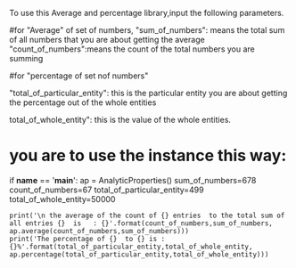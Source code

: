 To use this Average and percentage library,input the following parameters.

#for "Average"  of set of numbers,
"sum_of_numbers": means the total sum of all numbers that you are about getting the average
"count_of_numbers":means the count of the total numbers you are summing

#for "percentage of set nof numbers"

"total_of_particular_entity": this is the particular entity you are about getting the percentage out of the whole entities

total_of_whole_entity": this is the value of the whole entities.

# you are to use the instance this way:

if __name__ == '__main__':
    ap = AnalyticProperties()
    sum_of_numbers=678
    count_of_numbers=67
    total_of_particular_entity=499
    total_of_whole_entity=50000
    
    print('\n the average of the count of {} entries  to the total sum of all entries {}  is   : {}'.format(count_of_numbers,sum_of_numbers, ap.average(count_of_numbers,sum_of_numbers)))
    print('The percentage of {}  to {} is : {}%'.format(total_of_particular_entity,total_of_whole_entity, ap.percentage(total_of_particular_entity,total_of_whole_entity)))
   